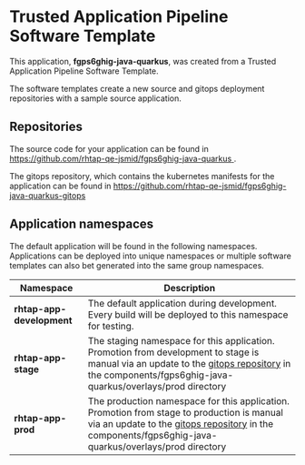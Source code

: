 # Trusted Application Pipeline Software Template

This application, **fgps6ghig-java-quarkus**, was created from a Trusted Application Pipeline Software Template.

The software templates create a new source and gitops deployment repositories with a sample source application. 

## Repositories

The source code for your application can be found in [https://github.com/rhtap-qe-jsmid/fgps6ghig-java-quarkus ](https://github.com/rhtap-qe-jsmid/fgps6ghig-java-quarkus ).
 
The gitops repository, which contains the kubernetes manifests for the application can be found in 
[https://github.com/rhtap-qe-jsmid/fgps6ghig-java-quarkus-gitops ](https://github.com/rhtap-qe-jsmid/fgps6ghig-java-quarkus-gitops ) 

## Application namespaces 

The default application will be found in the following namespaces. Applications can be deployed into unique namespaces or multiple software templates can also bet generated into the same group namespaces.  

|  Namespace   |  Description   |  
| -------- | -------- |   
| **rhtap-app-development** | The default application during development. Every build will be deployed to this namespace for testing. | 
| **rhtap-app-stage** | The staging namespace for this application. Promotion from development to stage is manual via an update to the [gitops repository](https://github.com/rhtap-qe-jsmid/fgps6ghig-java-quarkus-gitops ) in the components/fgps6ghig-java-quarkus/overlays/prod directory |  
| **rhtap-app-prod** | The production namespace for this application. Promotion from stage to production is manual via an update to the [gitops repository](https://github.com/rhtap-qe-jsmid/fgps6ghig-java-quarkus-gitops ) in the components/fgps6ghig-java-quarkus/overlays/prod directory | 
